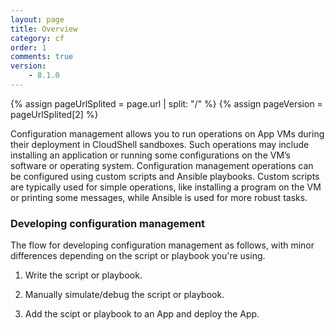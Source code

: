 ```yaml
---
layout: page
title: Overview
category: cf
order: 1
comments: true
version:
    - 8.1.0
---
```


{% assign pageUrlSplited = page.url | split: "/" %}
{% assign pageVersion = pageUrlSplited[2] %}

Configuration management allows you to run operations on App VMs during their deployment in CloudShell sandboxes. Such operations may include installing an application or running some configurations on the VM’s software or operating system. Configuration management operations can be configured using custom scripts and Ansible playbooks. Custom scripts are typically used for simple operations, like installing a program on the VM or printing some messages, while Ansible is used for more robust tasks.

### Developing configuration management

The flow for developing configuration management as follows, with minor differences depending on the script or playbook you're using.

1) Write the script or playbook.

2) Manually simulate/debug the script or playbook.

3) Add the scipt or playbook to an App and deploy the App.
